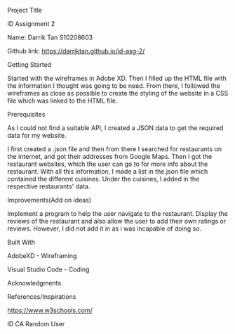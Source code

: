 Project Title

ID Assignment 2

Name: Darrik Tan  S10208603

Github link: https://darriktan.github.io/id-asg-2/


Getting Started

Started with the wireframes in Adobe XD. Then I filled up the HTML file with the information I thought was going to be need.
From there, I followed the wireframes as close as possible to create the styling of the website in a CSS file which was linked to the HTML file.


Prerequisites

As I could not find a suitable API, I created a JSON data to get the required data for my website.

I first created a .json file and then from there I searched for restaurants on the internet, and got their addresses from Google Maps.
Then I got the restaurant websites, which the user can go to for more info about the restaurant.
With all this information, I made a list in the.json file which contained the different cuisines.
Under the cuisines, I added in the respective restaurants' data.


Improvements(Add on ideas)

Implement a program to help the user navigate to the restaurant. 
Display the reviews of the restaurant and also allow the user to add their own ratings or reviews. 
However, I did not add it in as i was incapable of doing so.


Built With

AdobeXD - Wireframing

Visual Studio Code - Coding


Acknowledgments

References/Inspirations


https://www.w3schools.com/

ID CA Random User
